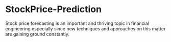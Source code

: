 # StockPrice-Prediction
Stock price forecasting is an important and thriving topic in financial engineering especially since new techniques and approaches on this matter are gaining ground constantly.

